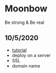 # Moonbow

Be strong & Be real

## 10/5/2020

- [tutorial](https://github.com/the-road-to-learn-react/the-road-to-react)
- deploy on a server
- SSL
- domain name



